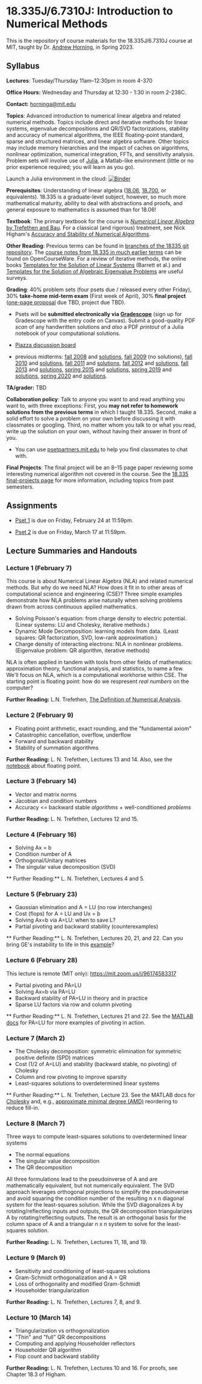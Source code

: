 #  18.335J/6.7310J: Introduction to Numerical Methods

This is the repository of course materials for the 18.335J/6.7310J course at MIT, taught by Dr. [Andrew Horning](https://math.mit.edu/directory/profile.php?pid=2334), in Spring 2023.

Syllabus
--------

**Lectures**: Tuesday/Thursday 11am–12:30pm in room 4-370

**Office Hours:** Wednesday and Thursday at 12:30 - 1:30 in room 2-238C.

**Contact:** horninga@mit.edu

**Topics**: Advanced introduction to numerical linear algebra and related numerical methods. Topics include direct and iterative methods for linear systems, eigenvalue decompositions and QR/SVD factorizations, stability and accuracy of numerical algorithms, the IEEE floating-point standard, sparse and structured matrices, and linear algebra software. Other topics may include memory hierarchies and the impact of caches on algorithms, nonlinear optimization, numerical integration, FFTs, and sensitivity analysis. Problem sets will involve use of [Julia](http://julialang.org/), a Matlab-like environment (little or no prior experience required; you will learn as you go).

Launch a Julia environment in the cloud: [![Binder](https://mybinder.org/badge_logo.svg)](https://mybinder.org/v2/gh/mitmath/binder-env/main?urlpath=git-pull%3Frepo%3Dhttps%253A%252F%252Fgithub.com%252Fmitmath%252F18335%26urlpath%3Dtree%252F18335%252F%26branch%3Dmaster)

**Prerequisites**: Understanding of linear algebra ([18.06](http://web.mit.edu/18.06/www/), [18.700](http://ocw.mit.edu/OcwWeb/Mathematics/18-700Fall-2005/CourseHome/), or equivalents). 18.335 is a graduate-level subject, however, so much more mathematical maturity, ability to deal with abstractions and proofs, and general exposure to mathematics is assumed than for 18.06!

**Textbook**: The primary textbook for the course is [_Numerical Linear Algebra_ by Trefethen and Bau](http://www.amazon.com/Numerical-Linear-Algebra-Lloyd-Trefethen/dp/0898713617). For a classical (and rigorous) treatment, see Nick Higham's [Accuracy and Stability of Numerical Algorithms](https://epubs.siam.org/doi/book/10.1137/1.9780898718027).

**Other Reading**: Previous terms can be found in [branches of the 18335 git repository](https://github.com/mitmath/18335/branches). The [course notes from 18.335 in much earlier terms](https://ocw.mit.edu/courses/mathematics/18-335j-introduction-to-numerical-methods-fall-2010/) can be found on OpenCourseWare. For a review of iterative methods, the online books [Templates for the Solution of Linear Systems](http://www.netlib.org/linalg/html_templates/Templates.html) (Barrett et al.) and [Templates for the Solution of Algebraic Eigenvalue Problems](http://www.cs.utk.edu/~dongarra/etemplates/book.html) are useful surveys.

**Grading**: 40% problem sets (four psets due / released every other Friday), 30% **take-home mid-term exam** (First week of April), 30% **final project** ([one-page proposal](project/final_project.md) due TBD, project due TBD).

* Psets will be **submitted electronically via [Gradescope](https://www.gradescope.com/)** (sign up for Gradescope with the entry code on Canvas).  Submit a good-quality PDF *scan* of any handwritten solutions and *also* a PDF *printout* of a Julia notebook of your computational solutions.

* [Piazza discussion board](https://www.piazza.com/mit/spring2022/18335/home)

* previous midterms: [fall 2008](https://github.com/mitmath/18335/blob/fall08/midterm.pdf) and [solutions](https://github.com/mitmath/18335/blob/fall08/midterm-sol.pdf), [fall 2009](https://github.com/mitmath/18335/blob/fall09/midterm-f09.pdf) (no solutions), [fall 2010](https://github.com/mitmath/18335/blob/fall10/midterm-f10.pdf) and [solutions](https://github.com/mitmath/18335/blob/fall10/midterm-sol-f10.pdf), [fall 2011](https://github.com/mitmath/18335/blob/fall11/midterm-f11.pdf) and [solutions](https://github.com/mitmath/18335/blob/fall11/midtermsol-f11.pdf), [fall 2012](https://github.com/mitmath/18335/blob/fall12/midterm-f12.pdf) and [solutions](https://github.com/mitmath/18335/blob/fall12/midtermsol-f12.pdf), [fall 2013](https://github.com/mitmath/18335/blob/fall13/midterm-f13.pdf) and [solutions](https://github.com/mitmath/18335/blob/fall13/midtermsol-f13.pdf), [spring 2015](https://github.com/mitmath/18335/blob/spring15/exams/midterm-s15.pdf) and [solutions](https://github.com/mitmath/18335/blob/spring15/exams/midtermsol-s15.pdf), [spring 2019](https://github.com/mitmath/18335/blob/spring19/psets/midterm.pdf) and [solutions](https://github.com/mitmath/18335/blob/spring19/psets/midtermsol.pdf), [spring 2020](https://github.com/mitmath/18335/blob/spring20/psets/midterm.pdf) and [solutions](https://github.com/mitmath/18335/blob/spring20/psets/midtermsol.pdf).

**TA/grader:** TBD

**Collaboration policy**: Talk to anyone you want to and read anything you want to, with three exceptions: First, you **may not refer to homework solutions from the previous terms** in which I taught 18.335. Second, make a solid effort to solve a problem on your own before discussing it with classmates or googling. Third, no matter whom you talk to or what you read, write up the solution on your own, without having their answer in front of you.

* You can use [psetpartners.mit.edu](https://psetpartners.mit.edu/) to help you find classmates to chat with.

**Final Projects**: The final project will be an 8–15 page paper reviewing some interesting numerical algorithm not covered in the course. See the [18.335 final-projects page](project/final_project.md) for more information, including topics from past semesters.

Assignments
------------

* [Pset 1](https://github.com/mitmath/18335/tree/master/psets) is due on Friday, February 24 at 11:59pm.

* [Pset 2](https://github.com/mitmath/18335/blob/master/psets/pset2.pdf) is due on Friday, March 17 at 11:59pm.



Lecture Summaries and Handouts
------------------------------

### Lecture 1 (February 7)

This course is about Numerical Linear Algebra (NLA) and related numerical methods. But why do we need NLA? How does it fit in to other areas of computational science and engineering (CSE)? Three simple examples demonstrate how NLA problems arise naturally when solving problems drawn from across continuous applied mathematics. 
* Solving Poisson's equation: from charge density to electric potential. (Linear systems: LU and Cholesky, iterative methods.)
* Dynamic Mode Decomposition: learning models from data. (Least squares: QR factorization, SVD, low-rank approximation.)
* Charge density of interacting electrons: NLA in nonlinear problems. (Eigenvalue problem: QR algorithm, iterative methods)

NLA is often applied in tandem with tools from other fields of mathematics: approximation theory, functional analysis, and statistics, to name a few. We'll focus on NLA, which is a computational workhorse within CSE. The starting point is floating point: how do we respresent _real numbers_ on the computer?

**Further Reading:** L.N. Trefethen, [The Definition of Numerical Analysis](https://people.maths.ox.ac.uk/trefethen/essays.html). 

### Lecture 2 (February 9)

* Floating point arithmetic, exact rounding, and the "fundamental axiom"
* Catastrophic cancellation, overflow, underflow
* Forward and backward stability
* Stability of summation algorithms

**Further Reading:** L. N. Trefethen, Lectures 13 and 14. Also, see the [notebook](https://github.com/mitmath/18335/blob/master/notes/Floating-Point-Intro.ipynb) about floating point.

### Lecture 3 (February 14)

* Vector and matrix norms
* Jacobian and condition numbers
* Accuracy <= backward stable _algorithms_ + well-conditioned _problems_

**Further Reading:** L. N. Trefethen, Lectures 12 and 15.

### Lecture 4 (February 16)

* Solving Ax = b
* Condition number of A
* Orthogonal/Unitary matrices
* The singular value decomposition (SVD)

** Further Reading:** L. N. Trefethen, Lectures 4 and 5.


### Lecture 5 (February 23)

* Gaussian elimination and A = LU (no row interchanges)
* Cost (flops) for A = LU and Ux = b
* Solving Ax=b via A=LU: when to save L?
* Partial pivoting and backward stability (counterexamples)

** Further Reading:** L. N. Trefethen, Lectures 20, 21, and 22. Can you bring GE's instability to life in this [example](https://github.com/mitmath/18335/blob/master/notes/Is-Gaussian-Elimination-Unstable.ipynb)?

### Lecture 6 (February 28)

This lecture is remote (MIT only): https://mit.zoom.us/j/96174583317

* Partial pivoting and PA=LU
* Solving Ax=b via PA=LU
* Backward stability of PA=LU in theory and in practice
* Sparse LU factors via row and column pivoting

** Further Reading:** L. N. Trefethen, Lectures 21 and 22. See the [MATLAB docs](https://www.mathworks.com/help/matlab/ref/lu.html) for PA=LU for more examples of pivoting in action.

### Lecture 7 (March 2)

* The Cholesky decomposition: symmetric elimination for symmetric positive definite (SPD) matrices
* Cost (1/2 of A=LU) and stability (backward stable, no pivoting) of Cholesky
* Column and row pivoting to improve sparsity
* Least-squares solutions to overdetermined linear systems

** Further Reading:** L. N. Trefethen, Lecture 23. See the MATLAB docs for [Cholesky](https://www.mathworks.com/help/matlab/ref/chol.html) and, e.g., [approximate minimal degree (AMD)](https://www.mathworks.com/help/matlab/ref/amd.html) reordering to reduce fill-in.

### Lecture 8 (March 7)

Three ways to compute least-squares solutions to overdetermined linear systems
* The normal equations 
* The singular value decomposition
* The QR decomposition

All three formulations lead to the pseudoinverse of A and are mathematically equivalent, but not numerically equivalent. The SVD approach leverages orthogonal projections to simplify the pseudoinverse and avoid squaring the condition number of the resulting n x n diagonal system for the least-squares solution. While the SVD diagonalizes A by rotating/reflecting inputs and outputs, the QR decomposition triangularizes A by rotating/reflecting outputs. The result is an orthogonal basis for the column space of A and a triangular n x n system to solve for the least-squares solution.

**Further Reading:** L. N. Trefethen, Lectures 11, 18, and 19.

### Lecture 9 (March 9)

* Sensitivity and conditioning of least-squares solutions
* Gram-Schmidt orthogonalization and A = QR
* Loss of orthogonality and modified Gram-Schmidt
* Householder triangularization

**Further Reading:** L. N. Trefethen, Lectures 7, 8, and 9.

### Lecture 10 (March 14)

* Triangularization vs orthogonalization
* "Thin" and "full" QR decompositions
* Computing and applying Householder reflectors
* Householder QR algorithm
* Flop count and backward stability

**Further Reading:** L. N. Trefethen, Lectures 10 and 16. For proofs, see Chapter 18.3 of Higham.
